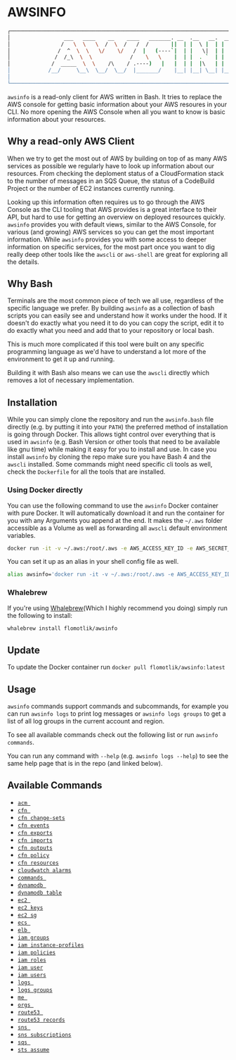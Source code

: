 # AWSINFO

```bash
┌──────────────────────────────────────────────────────────────────────────────────────────────────┐
│                 ___   ____    __    ____   _______. __  .__   __.  _______   ______              │
│                /   \  \   \  /  \  /   /  /       ||  | |  \ |  | |   ____| /  __  \             │
│               /  ^  \  \   \/    \/   /  |   (----`|  | |   \|  | |  |__   |  |  |  |            │
│              /  /_\  \  \            /    \   \    |  | |  . `  | |   __|  |  |  |  |            │
│             /  _____  \  \    /\    / .----)   |   |  | |  |\   | |  |     |  `--'  |            │
│            /__/     \__\  \__/  \__/  |_______/    |__| |__| \__| |__|      \______/             │
│                                                                                                  │
└──────────────────────────────────────────────────────────────────────────────────────────────────┘
```

`awsinfo` is a read-only client for AWS written in Bash. It tries to replace the AWS console for getting basic information about your AWS resoures in your CLI. No more opening the AWS Console when all you want to know is basic information about your resources.

## Why a read-only AWS Client
When we try to get the most out of AWS by building on top of as many AWS services as possible we regularly have to look up information about our resources. From checking the deploment status of a CloudFormation stack to the number of messages in an SQS Queue, the status of a CodeBuild Project or the number of EC2 instances currently running.

Looking up this information often requires us to go through the AWS Console as the CLI tooling that AWS provides is a great interface to their API, but hard to use for getting an overview on deployed resources quickly. `awsinfo` provides you with default views, similar to the AWS Console, for various (and growing) AWS services so you can get the most important information. While `awsinfo` provides you with some access to deeper information on specific services, for the most part once you want to dig really deep other tools like the `awscli` or `aws-shell` are great for exploring all the details. 

## Why Bash

Terminals are the most common piece of tech we all use, regardless of the specific language we prefer. By building `awsinfo` as a collection of bash scripts you can easily see and understand how it works under the hood. If it doesn't do exactly what you need it to do you can copy the script, edit it to do exactly what you need and add that to your repository or local bash.

This is much more complicated if this tool were built on any specific programming language as we'd have to understand a lot more of the environment to get it up and running.

Building it with Bash also means we can use the `awscli` directly which removes a lot of necessary implementation.

## Installation

While you can simply clone the repository and run the `awsinfo.bash` file directly (e.g. by putting it into your `PATH`) the preferred method of installation is going through Docker. This allows tight control over everything that is used in `awsinfo` (e.g. Bash Version or other tools that need to be available like gnu time) while making it easy for you to install and use. In case you install `awsinfo` by cloning the repo make sure you have Bash 4 and the `awscli` installed. Some commands might need specific cli tools as well, check the `Dockerfile` for all the tools that are installed.

### Using Docker directly

You can use the following command to use the `awsinfo` Docker container with pure Docker. It will automatically download it and run the container for you with any Arguments you append at the end. It makes the `~/.aws` folder accessible as a Volume as well as forwarding all `awscli` default environment variables.

```bash
docker run -it -v ~/.aws:/root/.aws -e AWS_ACCESS_KEY_ID -e AWS_SECRET_ACCESS_KEY -e AWS_SESSION_TOKEN -e AWS_DEFAULT_REGION -e AWS_DEFAULT_PROFILE -e AWS_CONFIG_FILE flomotlik/awsinfo ARGUMENTS_FOR_AWSINFO
```

You can set it up as an alias in your shell config file as well.

```bash
alias awsinfo='docker run -it -v ~/.aws:/root/.aws -e AWS_ACCESS_KEY_ID -e AWS_SECRET_ACCESS_KEY -e AWS_SESSION_TOKEN -e AWS_DEFAULT_REGION -e AWS_DEFAULT_PROFILE -e AWS_CONFIG_FILE flomotlik/awsinfo'
```

### Whalebrew

If you're using [Whalebrew](https://github.com/bfirsh/whalebrew)(Which I highly recommend you doing) simply run the following to install:
 
 ```bash
whalebrew install flomotlik/awsinfo
```

## Update

To update the Docker container run `docker pull flomotlik/awsinfo:latest`

## Usage

`awsinfo` commands support commands and subcommands, for example you can run `awsinfo logs` to print log messages
or `awsinfo logs groups` to get a list of all log groups in the current account and region.

To see all available commands check out the following list or run `awsinfo commands`.

You can run any command with `--help` (e.g. `awsinfo logs --help`) to see the same help 
page that is in the repo (and linked below).

## Available Commands

* [`acm `](scripts/commands/acm/index.md)
* [`cfn `](scripts/commands/cfn/index.md)
* [`cfn change-sets`](scripts/commands/cfn/change-sets.md)
* [`cfn events`](scripts/commands/cfn/events.md)
* [`cfn exports`](scripts/commands/cfn/exports.md)
* [`cfn imports`](scripts/commands/cfn/imports.md)
* [`cfn outputs`](scripts/commands/cfn/outputs.md)
* [`cfn policy`](scripts/commands/cfn/policy.md)
* [`cfn resources`](scripts/commands/cfn/resources.md)
* [`cloudwatch alarms`](scripts/commands/cloudwatch/alarms.md)
* [`commands `](scripts/commands/commands/index.md)
* [`dynamodb `](scripts/commands/dynamodb/index.md)
* [`dynamodb table`](scripts/commands/dynamodb/table.md)
* [`ec2 `](scripts/commands/ec2/index.md)
* [`ec2 keys`](scripts/commands/ec2/keys.md)
* [`ec2 sg`](scripts/commands/ec2/sg.md)
* [`ecs `](scripts/commands/ecs/index.md)
* [`elb `](scripts/commands/elb/index.md)
* [`iam groups`](scripts/commands/iam/groups.md)
* [`iam instance-profiles`](scripts/commands/iam/instance-profiles.md)
* [`iam policies`](scripts/commands/iam/policies.md)
* [`iam roles`](scripts/commands/iam/roles.md)
* [`iam user`](scripts/commands/iam/user.md)
* [`iam users`](scripts/commands/iam/users.md)
* [`logs `](scripts/commands/logs/index.md)
* [`logs groups`](scripts/commands/logs/groups.md)
* [`me `](scripts/commands/me/index.md)
* [`orgs `](scripts/commands/orgs/index.md)
* [`route53 `](scripts/commands/route53/index.md)
* [`route53 records`](scripts/commands/route53/records.md)
* [`sns `](scripts/commands/sns/index.md)
* [`sns subscriptions`](scripts/commands/sns/subscriptions.md)
* [`sqs `](scripts/commands/sqs/index.md)
* [`sts assume`](scripts/commands/sts/assume.md)
